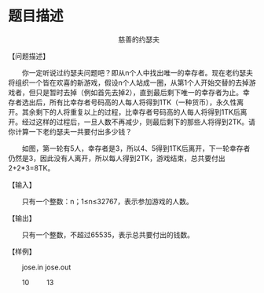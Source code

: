 # 题目描述


<p style="text-indent:21.0000pt;text-align:center;">
	慈善的约瑟夫
</p>
<p>
	【问题描述】
</p>
<p style="text-indent:21.0000pt;">
	你一定听说过约瑟夫问题吧？即从n个人中找出唯一的幸存者。现在老约瑟夫将组织一个皆在欢喜的新游戏，假设n个人站成一圈，从第1个人开始交替的去掉游戏者，但只是暂时去掉（例如首先去掉2），直到最后剩下唯一的幸存者为止。幸存者选出后，所有比幸存者号码高的人每人将得到1TK（一种货币），永久性离开。其余剩下的人将重复以上的过程，比幸存者号码高的人每人将得到1TK后离开。经过这样的过程后，一旦人数不再减少，则最后剩下的那些人将得到2TK。请你计算一下老约瑟夫一共要付出多少钱？
</p>
<p style="text-indent:21.0000pt;">
	如图，第一轮有5人，幸存者是3，所以4、5得到1TK后离开，下一轮幸存者仍然是3，因此没有人离开，所以每人得到2TK，游戏结束，总共要付出2+2*3=8TK。
</p>
<p>
	【输入】
</p>
<p style="text-indent:21.0000pt;">
	只有一个整数：n；1≤n≤32767，表示参加游戏的人数。
</p>
<p>
	【输出】
</p>
<p style="text-indent:21.0000pt;">
	只有一个整数，不超过65535，表示总共要付出的钱数。
</p>
<p>
	【样例】
</p>
<p style="text-indent:21.0000pt;">
	jose.in								jose.out
</p>
<p style="text-indent:21.0000pt;">
	10         13
</p>
<p style="text-indent:21.0000pt;">
	<img src="/upload/image/20121018/20121018215936_22301.jpg" alt=""/> 
</p>
<br/>
